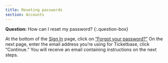 ```yaml
---
title: Reseting passwords
section: Accounts
---
```


**Question:** How can I reset my password?
{:.question-box}

At the bottom of the [Sign In] page, click on [“Forgot your password?”][forgot] On the next page, enter the email address you’re using for Ticketbase, click “Continue.” You will receive an email containing instructions on the next steps.

[Sign In]: http://www.ticketbase.com/sign-in
[forgot]: http://www.ticketbase.com
